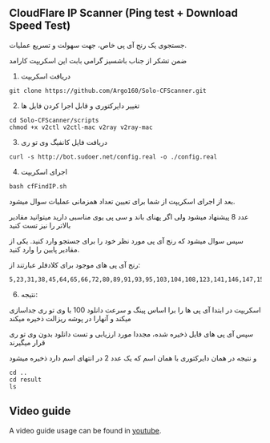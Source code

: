 ## CloudFlare IP Scanner (Ping test + Download Speed Test)

جستجوی یک رنج آی پی خاص، جهت سهولت و تسریع عملیات.

ضمن تشکر از جناب باشسیز گرامی بابت این اسکریپت کارامد

1. دریافت اسکریپت

```shell
git clone https://github.com/Argo160/Solo-CFScanner.git
```

2. تغییر دایرکتوری و قابل اجرا کردن فایل ها

```shell
cd Solo-CFScanner/scripts
chmod +x v2ctl v2ctl-mac v2ray v2ray-mac
```

3. دریافت فایل کانفیگ وی تو ری

```shell
curl -s http://bot.sudoer.net/config.real -o ./config.real
```

4. اجرای اسکریپت

```shell
bash cfFindIP.sh
```
بعد از اجرای اسکریپت از شما برای تعیین تعداد همزمانی عملیات سوال میشود.

عدد 8 پیشنهاد میشود ولی اگر پهنای باند و سی پی یوی مناسبی دارید میتوانید مقادیر بالاتر را نیز تست کنید

سپس سوال میشود که رنج آی پی مورد نظر خود را برای جستجو وارد کنید. یکی از مقادیر پایین را وارد کنید.

رنج آی پی های موجود برای کلادفلر عبارتند از: 
```shell
5,23,31,38,45,64,65,66,72,80,89,91,93,95,103,104,108,123,141,146,147,154,156,159,160,162,168,170,172,174,176,185,188,191,192,193,194,195,196,199,202,203,204,205,206,207,208,212,216
```

6. نتیجه:

اسکریپت در ابتدا آی پی ها را برا اساس پینگ و سرعت دانلود 100 با وی تو ری جداسازی میکند و آنهارا در پوشه ریزالت ذخیره میکند

سپس آی پی های فایل ذخیره شده، مجددا مورد ارزیابی و تست دانلود بدون وی تو ری قرار میگیرند

و نتیجه در همان دایرکتوری با همان اسم که یک عدد 2 در انتهای اسم دارد ذخیره میشود

```shell
cd ..
cd result
ls
```


## Video guide
A video guide usage can be found in [youtube](https://youtu.be/BKLRAHolhvM "youtube").
